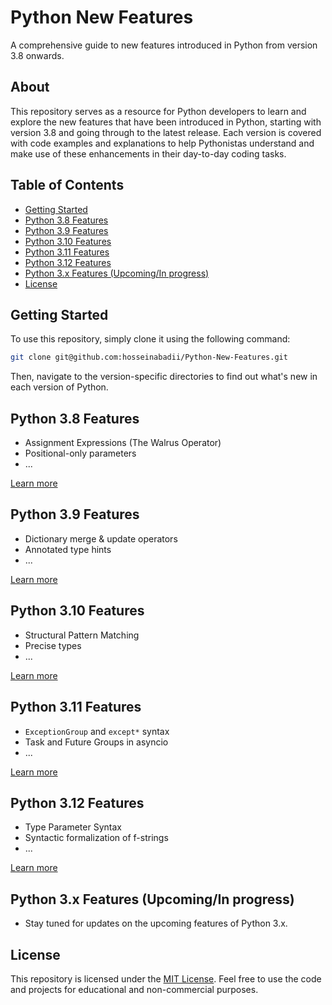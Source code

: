 # Python New Features
A comprehensive guide to new features introduced in Python from version 3.8 onwards.

## About
This repository serves as a resource for Python developers to learn and explore the new features that have been introduced in Python, starting with version 3.8 and going through to the latest release. Each version is covered with code examples and explanations to help Pythonistas understand and make use of these enhancements in their day-to-day coding tasks.

## Table of Contents
- [Getting Started](#getting-started)
- [Python 3.8 Features](#python-38-features)
- [Python 3.9 Features](#python-39-features)
- [Python 3.10 Features](#python-310-features)
- [Python 3.11 Features](#python-311-features)
- [Python 3.12 Features](#python-312-features)
- [Python 3.x Features (Upcoming/In progress)](#python-3x-features-upcomingin-progress)
- [License](#license)


## Getting Started
To use this repository, simply clone it using the following command:

```bash
git clone git@github.com:hosseinabadii/Python-New-Features.git
```

Then, navigate to the version-specific directories to find out what's new in each version of Python.

## Python 3.8 Features
- Assignment Expressions (The Walrus Operator)
- Positional-only parameters
- ...

[Learn more](./01%20Python%203.8.ipynb)

## Python 3.9 Features
- Dictionary merge & update operators
- Annotated type hints
- ...

[Learn more](./02%20Python%203.9.ipynb)

## Python 3.10 Features
- Structural Pattern Matching
- Precise types
- ...

[Learn more](./03%20Python%203.10.ipynb)

## Python 3.11 Features
- `ExceptionGroup` and `except*` syntax
- Task and Future Groups in asyncio
- ...

[Learn more](./04%20Python%203.11.ipynb)

## Python 3.12 Features
- Type Parameter Syntax
- Syntactic formalization of f-strings
- ...

[Learn more](./05%20Python%203.12.ipynb)

## Python 3.x Features (Upcoming/In progress)
- Stay tuned for updates on the upcoming features of Python 3.x.

## License
This repository is licensed under the [MIT License](./LICENSE). Feel free to use the code and projects for educational and non-commercial purposes.